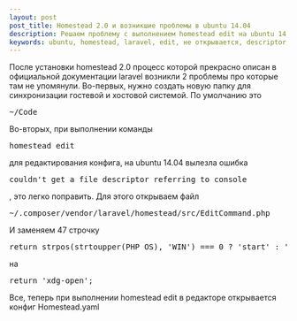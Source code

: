 ```yaml
---
layout: post
post_title: Homestead 2.0 и возникшие проблемы в ubuntu 14.04
description: Решаем проблему с выполнением homestead edit на ubuntu 14.04
keywords: ubuntu, homestead, laravel, edit, не открывается, descriptor, reffering, proskurnov, aproskurnov
---
```

После установки homestead 2.0 процесс которой прекрасно описан в официальной документации laravel возникли 2 проблемы про которые там не упомянули. 
Во-первых, нужно создать новую папку для синхронизации гостевой и хостовой системой. По умолчанию это 
<pre class="prettyprint">~/Code</pre>
Во-вторых, при выполнении команды 
<pre class="prettyprint">homestead edit</pre>для редактирования конфига, на ubuntu 14.04 вылезла ошибка 
<pre class="prettyprint">couldn't get a file descriptor referring to console</pre>, это легко поправить. Для этого открываем файл <pre class="prettyprint">~/.composer/vendor/laravel/homestead/src/EditCommand.php</pre> И заменяем 47 строчку 
<pre class="prettyprint">return strpos(strtoupper(PHP_OS), 'WIN') === 0 ? 'start' : 'open';</pre>
на 
<pre class="prettyprint">return 'xdg-open';</pre>
Все, теперь при выполнении homestead edit в редакторе открывается конфиг Homestead.yaml
